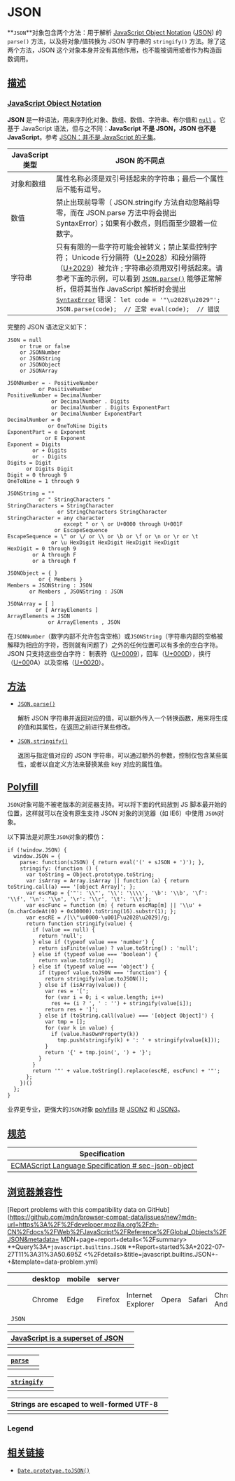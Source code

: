 # JSON

**`JSON`**对象包含两个方法：用于解析 [JavaScript Object Notation](http://json.org/)  ([JSON](https://developer.mozilla.org/zh-CN/docs/Glossary/JSON)) 的 `parse()` 方法，以及将对象/值转换为 JSON 字符串的 `stringify()` 方法。除了这两个方法，JSON 这个对象本身并没有其他作用，也不能被调用或者作为构造函数调用。

## [描述](https://developer.mozilla.org/zh-CN/docs/Web/JavaScript/Reference/Global_Objects/JSON#description)

### [JavaScript Object Notation](https://developer.mozilla.org/zh-CN/docs/Web/JavaScript/Reference/Global_Objects/JSON#javascript_object_notation)

**JSON** 是一种语法，用来序列化对象、数组、数值、字符串、布尔值和 [`null`](https://developer.mozilla.org/zh-CN/docs/Web/JavaScript/Reference/Operators/null) 。它基于 JavaScript 语法，但与之不同：**JavaScript 不是 JSON，JSON 也不是 JavaScript**。参考 [JSON：并不是 JavaScript 的子集](http://timelessrepo.com/json-isnt-a-javascript-subset)。

| JavaScript 类型 | JSON 的不同点                                                |
| --------------- | ------------------------------------------------------------ |
| 对象和数组      | 属性名称必须是双引号括起来的字符串；最后一个属性后不能有逗号。 |
| 数值            | 禁止出现前导零（ JSON.stringify 方法自动忽略前导零，而在 JSON.parse 方法中将会抛出 SyntaxError）；如果有小数点，则后面至少跟着一位数字。 |
| 字符串          | 只有有限的一些字符可能会被转义；禁止某些控制字符； Unicode 行分隔符（[U+2028](https://unicode-table.com/cn/2028/)）和段分隔符（[U+2029](https://unicode-table.com/cn/2029/)）被允许 ; 字符串必须用双引号括起来。请参考下面的示例，可以看到 [`JSON.parse()`](https://developer.mozilla.org/zh-CN/docs/Web/JavaScript/Reference/Global_Objects/JSON/parse) 能够正常解析，但将其当作 JavaScript 解析时会抛出 [`SyntaxError`](https://developer.mozilla.org/zh-CN/docs/Web/JavaScript/Reference/Global_Objects/SyntaxError) 错误：     `let code = '"\u2028\u2029"'; JSON.parse(code);  // 正常 eval(code);  // 错误 ` |

   

完整的 JSON 语法定义如下：

```
JSON = null
    or true or false
    or JSONNumber
    or JSONString
    or JSONObject
    or JSONArray

JSONNumber = - PositiveNumber
          or PositiveNumber
PositiveNumber = DecimalNumber
              or DecimalNumber . Digits
              or DecimalNumber . Digits ExponentPart
              or DecimalNumber ExponentPart
DecimalNumber = 0
             or OneToNine Digits
ExponentPart = e Exponent
            or E Exponent
Exponent = Digits
        or + Digits
        or - Digits
Digits = Digit
      or Digits Digit
Digit = 0 through 9
OneToNine = 1 through 9

JSONString = ""
          or " StringCharacters "
StringCharacters = StringCharacter
                or StringCharacters StringCharacter
StringCharacter = any character
                  except " or \ or U+0000 through U+001F
               or EscapeSequence
EscapeSequence = \" or \/ or \\ or \b or \f or \n or \r or \t
              or \u HexDigit HexDigit HexDigit HexDigit
HexDigit = 0 through 9
        or A through F
        or a through f

JSONObject = { }
          or { Members }
Members = JSONString : JSON
       or Members , JSONString : JSON

JSONArray = [ ]
         or [ ArrayElements ]
ArrayElements = JSON
             or ArrayElements , JSON
```

在`JSONNumber`（数字内部不允许包含空格）或`JSONString`（字符串内部的空格被解释为相应的字符，否则就有问题了）之外的任何位置可以有多余的空白字符。JSON 只支持这些空白字符： 制表符（[U+0009](https://unicode-table.com/en/0009/)），回车（[U+000D](https://unicode-table.com/en/000D/)），换行（[U+00](https://unicode-table.com/en/0020/)0A）以及空格（[U+0020](https://unicode-table.com/en/0020/)）。

## [方法](https://developer.mozilla.org/zh-CN/docs/Web/JavaScript/Reference/Global_Objects/JSON#methods)

- [`JSON.parse()`](https://developer.mozilla.org/zh-CN/docs/Web/JavaScript/Reference/Global_Objects/JSON/parse)

  解析 JSON 字符串并返回对应的值，可以额外传入一个转换函数，用来将生成的值和其属性，在返回之前进行某些修改。

- [`JSON.stringify()`](https://developer.mozilla.org/zh-CN/docs/Web/JavaScript/Reference/Global_Objects/JSON/stringify)

  返回与指定值对应的 JSON 字符串，可以通过额外的参数，控制仅包含某些属性，或者以自定义方法来替换某些 key 对应的属性值。

## [Polyfill](https://developer.mozilla.org/zh-CN/docs/Web/JavaScript/Reference/Global_Objects/JSON#polyfill)

`JSON`对象可能不被老版本的浏览器支持。可以将下面的代码放到 JS 脚本最开始的位置，这样就可以在没有原生支持 JSON 对象的浏览器（如 IE6）中使用 `JSON`对象。

以下算法是对原生`JSON`对象的模仿：

```
if (!window.JSON) {
  window.JSON = {
    parse: function(sJSON) { return eval('(' + sJSON + ')'); },
    stringify: (function () {
      var toString = Object.prototype.toString;
      var isArray = Array.isArray || function (a) { return toString.call(a) === '[object Array]'; };
      var escMap = {'"': '\\"', '\\': '\\\\', '\b': '\\b', '\f': '\\f', '\n': '\\n', '\r': '\\r', '\t': '\\t'};
      var escFunc = function (m) { return escMap[m] || '\\u' + (m.charCodeAt(0) + 0x10000).toString(16).substr(1); };
      var escRE = /[\\"\u0000-\u001F\u2028\u2029]/g;
      return function stringify(value) {
        if (value == null) {
          return 'null';
        } else if (typeof value === 'number') {
          return isFinite(value) ? value.toString() : 'null';
        } else if (typeof value === 'boolean') {
          return value.toString();
        } else if (typeof value === 'object') {
          if (typeof value.toJSON === 'function') {
            return stringify(value.toJSON());
          } else if (isArray(value)) {
            var res = '[';
            for (var i = 0; i < value.length; i++)
              res += (i ? ', ' : '') + stringify(value[i]);
            return res + ']';
          } else if (toString.call(value) === '[object Object]') {
            var tmp = [];
            for (var k in value) {
              if (value.hasOwnProperty(k))
                tmp.push(stringify(k) + ': ' + stringify(value[k]));
            }
            return '{' + tmp.join(', ') + '}';
          }
        }
        return '"' + value.toString().replace(escRE, escFunc) + '"';
      };
    })()
  };
}
```

业界更专业，更强大的`JSON`对象 [polyfills](http://remysharp.com/2010/10/08/what-is-a-polyfill/) 是 [JSON2](https://github.com/douglascrockford/JSON-js) 和 [JSON3](http://bestiejs.github.com/json3)。

## [规范](https://developer.mozilla.org/zh-CN/docs/Web/JavaScript/Reference/Global_Objects/JSON#specifications)

| Specification                                                |
| ------------------------------------------------------------ |
| [ECMAScript Language Specification  # sec-json-object](https://tc39.es/ecma262/multipage/structured-data.html#sec-json-object) |

## [浏览器兼容性](https://developer.mozilla.org/zh-CN/docs/Web/JavaScript/Reference/Global_Objects/JSON#browser_compatibility)

[Report problems with this compatibility data on GitHub](https://github.com/mdn/browser-compat-data/issues/new?mdn-url=https%3A%2F%2Fdeveloper.mozilla.org%2Fzh-CN%2Fdocs%2FWeb%2FJavaScript%2FReference%2FGlobal_Objects%2FJSON&metadata= MDN+page+report+details<%2Fsummary> *+Query%3A+`javascript.builtins.JSON` *+Report+started%3A+2022-07-27T11%3A31%3A50.695Z <%2Fdetails>&title=javascript.builtins.JSON+-+&template=data-problem.yml)

|        | desktop | mobile | server  |                   |       |        |                |                     |               |               |                  |                 |      |         |
| ------ | ------- | ------ | ------- | ----------------- | ----- | ------ | -------------- | ------------------- | ------------- | ------------- | ---------------- | --------------- | ---- | ------- |
|        | Chrome  | Edge   | Firefox | Internet Explorer | Opera | Safari | Chrome Android | Firefox for Android | Opera Android | Safari on iOS | Samsung Internet | WebView Android | Deno | Node.js |
| `JSON` |         |        |         |                   |       |        |                |                     |               |               |                  |                 |      |         |

| [JavaScript is a superset of JSON](https://developer.mozilla.org/en-US/docs/Web/JavaScript/Reference/Global_Objects/JSON) |      |
| ------------------------------------------------------------ | ---- |
|                                                              |      |

| [`parse`](https://developer.mozilla.org/en-US/docs/Web/JavaScript/Reference/Global_Objects/JSON/parse) |      |
| ------------------------------------------------------------ | ---- |
|                                                              |      |

| [`stringify`](https://developer.mozilla.org/en-US/docs/Web/JavaScript/Reference/Global_Objects/JSON/stringify) |      |
| ------------------------------------------------------------ | ---- |
|                                                              |      |

| Strings are escaped to well-formed UTF-8 |      |
| ---------------------------------------- | ---- |
|                                          |      |

### Legend



## [相关链接](https://developer.mozilla.org/zh-CN/docs/Web/JavaScript/Reference/Global_Objects/JSON#see_also)

- [`Date.prototype.toJSON()`](https://developer.mozilla.org/zh-CN/docs/Web/JavaScript/Reference/Global_Objects/Date/toJSON)
